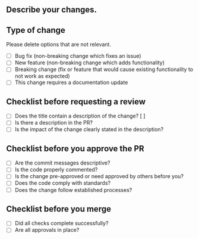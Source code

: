 ## Describe your changes.

## Type of change

Please delete options that are not relevant.

* [ ] Bug fix (non-breaking change which fixes an issue)
* [ ] New feature (non-breaking change which adds functionality)
* [ ] Breaking change (fix or feature that would cause existing functionality to not work as expected)
* [ ] This change requires a documentation update

## Checklist before requesting a review

* [ ] Does the title contain a description of the change? [ ]
* [ ] Is there a description in the PR?
* [ ] Is the impact of the change clearly stated in the description?

## Checklist before you approve the PR

* [ ] Are the commit messages descriptive?
* [ ] Is the code properly commented?
* [ ] Is the change pre-approved or need approved by others before you?
* [ ] Does the code comply with standards?
* [ ] Does the change follow established processes?

##  Checklist before you merge

* [ ] Did all checks complete successfully?
* [ ] Are all approvals in place?